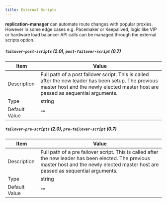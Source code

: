 ```yaml
---
title: External Scripts
---
```


**replication-manager** can automate route changes with popular proxies. However in some edge cases e.g. Pacemaker or Keepalived, logic like VIP or hardware load balancer API calls can be managed through the external scripts option.

##### `failover-post-scripts` (2.0),  `post-failover-script` (0.7)

| Item          | Value |
| ----          | ----- |
| Description   | Full path of a post failover script. This is called after the new leader has been setup. The previous master host and the newly elected master host are passed as sequential arguments. |
| Type          | string |
| Default Value | "" |

##### `failover-pre-scripts` (2.0),  `pre-failover-script` (0.7)

| Item          | Value |
| ----          | ----- |
| Description   | Full path of a pre failover script. This is called after the new leader has been elected. The previous master host and the newly elected master host are passed as sequential arguments. |
| Type          | string |
| Default Value | "" |
